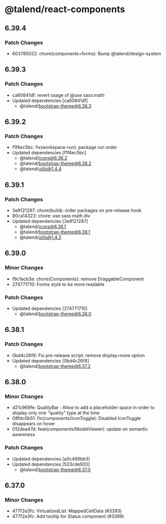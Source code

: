 # @talend/react-components

## 6.39.4

### Patch Changes

- 603785022: chore(components+forms): Bump @talend/design-system

## 6.39.3

### Patch Changes

- ca60841df: revert usage of @use sass:math
- Updated dependencies [ca60841df]
  - @talend/bootstrap-theme@6.38.3

## 6.39.2

### Patch Changes

- f1f4ec5bc: fix(workspace-run): package run order
- Updated dependencies [f1f4ec5bc]
  - @talend/icons@6.36.2
  - @talend/bootstrap-theme@6.38.2
  - @talend/utils@1.4.4

## 6.39.1

### Patch Changes

- 3e9121287: chore(build): order packages on pre-release hook
- 80ca14323: chore: use sass math.div
- Updated dependencies [3e9121287]
  - @talend/icons@6.36.1
  - @talend/bootstrap-theme@6.38.1
  - @talend/utils@1.4.3

## 6.39.0

### Minor Changes

- f9c1acb3e: chore(Components): remove DraggableComponent
- 274771710: Forms style to be more readable

### Patch Changes

- Updated dependencies [274771710]
  - @talend/bootstrap-theme@6.38.0

## 6.38.1

### Patch Changes

- 0bd4c26f8: Fix pre-release script: remove display=none option
- Updated dependencies [0bd4c26f8]
  - @talend/bootstrap-theme@6.37.2

## 6.38.0

### Minor Changes

- d21c969fe: QualityBar : Allow to add a placeholder space in order to display only one "quality" type at the time
- 08fdc0b51: fix(components/IconToggle): Disabled IconToggle disappears on hover
- 012dea47d: feat(components/ModelViewer): update on semantic awareness

### Patch Changes

- Updated dependencies [a0c468bb3]
- Updated dependencies [533cde920]
  - @talend/bootstrap-theme@6.37.0

## 6.37.0

### Minor Changes

- 477f2e3fc: VirtualizedList: MappedCellData (#3393)
- 477f2e3fc: Add tooltip for Status component (#3399)
